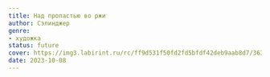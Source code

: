 ```yaml
---
title: Над пропастью во ржи
author: Сэлинджер
genre:
- художка
status: future
cover: https://img3.labirint.ru/rc/ff9d531f50fd2fd5bfdf42deb9aab8d7/363x561q80/books82/812723/cover.jpg?1625722150
date: 2023-10-08
---
```


